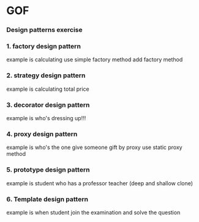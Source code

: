 # GOF

### Design patterns exercise

### 1. factory design pattern 
   example is calculating use simple factory method
   add factory method 
   
   
### 2. strategy design pattern
   example is calculating total price
### 3. decorator design pattern
   example is who's dressing up!!!
### 4. proxy design pattern
   example is who's the one give someone gift by proxy
   use static proxy method
### 5. prototype design pattern
   example is student who has a professor teacher
   (deep and shallow clone)
### 6. Template design pattern
   example is when student join the examination and solve the question
